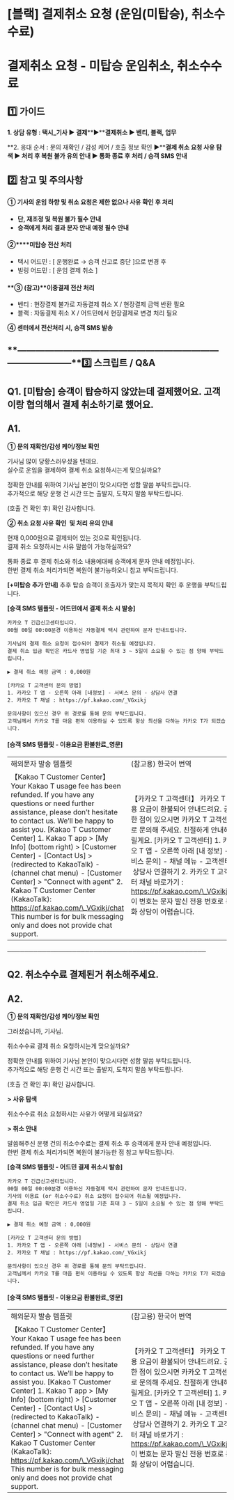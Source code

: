# [블랙] 결제취소 요청 (운임(미탑승), 취소수수료)

**결제취소 요청 - 미탑승 운임취소, 취소수수료**
=============================

**1️⃣ 가이드**
-----------

**1. 상담 유형 : 택시\_기사 ▶ 결제****▶****결제취소 ▶ 벤티, 블랙, 업무**

**2. 응대 순서 : 문의 재확인 / 감성 케어 / 호출 정보 확인 ▶****결제 취소 요청 사유 탐색 ▶ 처리 후 복원 불가 유의 안내 ▶ 통화 종료 후 처리 / 승객 SMS 안내**

**2️⃣ 참고 및 주의사항**
-----------------

#### **① 기사의 운임 하향 및 취소 요청은 제한 없으나 사유 확인 후 처리**

* **단, 재조정 및 복원 불가 필수 안내**
* **승객에게 처리 결과 문자 안내 예정 필수 안내**

#### **②****미탑승 전산 처리**

* 택시 어드민 : [ 운행완료 → 승객 신고로 중단 ]으로 변경 후
* 빌링 어드민 : [ 운임 결제 취소 ]

#### **③ (참고)****이중결제 전산 처리**

* 벤티 : 현장결제 불가로 자동결제 취소 X / 현장결제 금액 반환 필요
* 블랙 : 자동결제 취소 X / 어드민에서 현장결제로 변경 처리 필요

**④ 센터에서 전산처리 시, 승객 SMS 발송**

**―****―****―****―****―****―****―****―****―****―****―****―****―****―****―****―****―****―****―****―****―****―****―****―****―****―****―****―****―****3️⃣ 스크립트 / Q&A**
-------------------------------------------------------------------------------------------------------------------------------------------------------------------

**Q1.** **[미탑승] 승객이 탑승하지 않았는데 결제했어요.** **고객이랑 협의해서 결제 취소하기로 했어요.**
------------------------------------------------------------------

**A1.**
-------

**① 문의 재확인/감성 케어/정보 확인**

기사님 많이 당황스러우셨을 텐데요.  
실수로 운임을 결제하여 결제 취소 요청하시는게 맞으실까요?

정확한 안내를 위하여 기사님 본인이 맞으시다면 성함 말씀 부탁드립니다.  
추가적으로 해당 운행 건 시간 또는 출발지, 도착지 말씀 부탁드립니다.

(호출 건 확인 후) 확인 감사합니다.

**② 취소 요청 사유 확인  및 처리 유의 안내**

현재 0,000원으로 결제되어 있는 것으로 확인됩니다.  
결제 취소 요청하시는 사유 말씀이 가능하실까요?

통화 종료 후 결제 취소와 취소 내용에대해 승객에게 문자 안내 예정입니다.  
한번 결제 취소 처리가되면 복원이 불가능하오니 참고 부탁드립니다.

**[+미탑승 추가 안내]** 추후 탑승 승객이 호출자가 맞는지 목적지 확인 후 운행을 부탁드립니다.

**[승객 SMS 템플릿 - 어드민에서 결제 취소 시 발송]**

```
카카오 T 긴급신고센터입니다.  
00월 00일 00:00분경 이용하신 자동결제 택시 관련하여 문자 안내드립니다.  
  
기사님의 결제 취소 요청이 접수되어 결제가 취소될 예정입니다.   
결제 취소 입금 확인은 카드사 영업일 기준 최대 3 ~ 5일이 소요될 수 있는 점 양해 부탁드립니다.  
  
▶ 결제 취소 예정 금액 : 0,000원  
  
[카카오 T 고객센터 문의 방법]   
1. 카카오 T 앱 - 오른쪽 아래 [내정보] - 서비스 문의 - 상담사 연결  
2. 카카오 T 채널 : https://pf.kakao.com/_VGxikj  
  
문의사항이 있으신 경우 위 경로를 통해 문의 부탁드립니다.   
고객님께서 카카오 T를 마음 편히 이용하실 수 있도록 항상 최선을 다하는 카카오 T가 되겠습니다.
```

#### **[승객 SMS 템플릿 - 이용요금 환불완료\_영문]**

|  |  |
| --- | --- |
| 해외문자 발송 템플릿 | (참고용) 한국어 번역 |
| 【Kakao T Customer Center】  Your Kakao T usage fee has been refunded.  If you have any questions or need further assistance, please don’t hesitate to contact us. We’ll be happy to assist you.  [Kakao T Customer Center] 1. Kakao T app > [My Info] (bottom right) > [Customer Center] - [Contact Us] > (redirected to KakaoTalk) - (channel chat menu) - [Customer Center] > "Connect with agent" 2. Kakao T Customer Center (KakaoTalk): https://pf.kakao.com/\_VGxikj/chat  This number is for bulk messaging only and does not provide chat support. | 【카카오 T 고객센터】  카카오 T 이용 요금이 환불되어 안내드려요.  궁금한 점이 있으시면 카카오 T 고객센터로 문의해 주세요. 친절하게 안내해 드릴게요.  [카카오 T 고객센터] 1. 카카오 T 앱 - 오른쪽 아래 [내 정보] - [서비스 문의] - 채널 메뉴 - 고객센터 - 상담사 연결하기 2. 카카오 T 고객센터 채널 바로가기 : https://pf.kakao.com/\_VGxikj/chat  이 번호는 문자 발신 전용 번호로 통화 상담이 어렵습니다. |

──────────────────────────────────────────────

**Q2.** **취소수수료 결제된거 취소해주세요.**
------------------------------

**A2.**
-------

**① 문의 재확인/감성 케어/정보 확인**

그러셨습니까, 기사님.

취소수수료 결제 취소 요청하시는게 맞으실까요?

정확한 안내를 위하여 기사님 본인이 맞으시다면 성함 말씀 부탁드립니다.  
추가적으로 해당 운행 건 시간 또는 출발지, 도착지 말씀 부탁드립니다.

(호출 건 확인 후) 확인 감사합니다.

**> 사유 탐색**

취소수수료 취소 요청하시는 사유가 어떻게 되실까요?

**> 취소 안내**

말씀해주신 운행 건의 취소수수료는 결제 취소 후 승객에게 문자 안내 예정입니다.  
한번 결제 취소 처리가되면 복원이 불가능한 점 참고 부탁드립니다.

****[승객 SMS 템플릿 - 어드민 결제 취소시 발송]****

```
카카오 T 긴급신고센터입니다.   
00월 00일 00:00분경 이용하신 자동결제 택시 관련하여 문자 안내드립니다.   
기사의 이용료 (or 취소수수료) 취소 요청이 접수되어 취소될 예정입니다.   
결제 취소 입금 확인은 카드사 영업일 기준 최대 3 ~ 5일이 소요될 수 있는 점 양해 부탁드립니다.  
  
▶ 결제 취소 예정 금액 : 0,000원  
  
[카카오 T 고객센터 문의 방법]   
1. 카카오 T 앱 - 오른쪽 아래 [내정보] - 서비스 문의 - 상담사 연결  
2. 카카오 T 채널 : https://pf.kakao.com/_VGxikj  
  
문의사항이 있으신 경우 위 경로를 통해 문의 부탁드립니다.   
고객님께서 카카오 T를 마음 편히 이용하실 수 있도록 항상 최선을 다하는 카카오 T가 되겠습니다.
```

#### **[승객 SMS 템플릿 - 이용요금 환불완료\_영문]**

|  |  |
| --- | --- |
| 해외문자 발송 템플릿 | (참고용) 한국어 번역 |
| 【Kakao T Customer Center】  Your Kakao T usage fee has been refunded.  If you have any questions or need further assistance, please don’t hesitate to contact us. We’ll be happy to assist you.  [Kakao T Customer Center] 1. Kakao T app > [My Info] (bottom right) > [Customer Center] - [Contact Us] > (redirected to KakaoTalk) - (channel chat menu) - [Customer Center] > "Connect with agent" 2. Kakao T Customer Center (KakaoTalk): https://pf.kakao.com/\_VGxikj/chat  This number is for bulk messaging only and does not provide chat support. | 【카카오 T 고객센터】  카카오 T 이용 요금이 환불되어 안내드려요.  궁금한 점이 있으시면 카카오 T 고객센터로 문의해 주세요. 친절하게 안내해 드릴게요.  [카카오 T 고객센터] 1. 카카오 T 앱 - 오른쪽 아래 [내 정보] - [서비스 문의] - 채널 메뉴 - 고객센터 - 상담사 연결하기 2. 카카오 T 고객센터 채널 바로가기 : https://pf.kakao.com/\_VGxikj/chat  이 번호는 문자 발신 전용 번호로 통화 상담이 어렵습니다. |